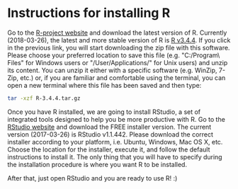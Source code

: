 # Instructions for installing R

Go to the [R-project website](https://www.r-project.org/) and download the latest version of R. Currently (2018-03-26), the latest and more stable version of R is [R v3.4.4](https://cran.r-project.org/src/base/R-3/R-3.4.4.tar.gz). If you click in the previous link, you will start downloading the zip file with this software. Please choose your preferred location to save this file (e.g. "C:/Program\ Files" for Windows users or "/User/Applications/" for Unix users) and unzip its content. You can unzip it either with a specific software (e.g. WinZip, 7-Zip, etc.) or, if you are familiar and comfortable using the terminal, you can open a new terminal where this file has been saved and then type:

```bash
tar -xzf R-3.4.4.tar.gz 
```

Once you have R installed, we are going to install RStudio, a set of integrated tools designed to help you be more productive with R. Go to the [RStudio website](https://www.rstudio.com/products/rstudio/download/) and download the FREE installer version. The current version (2017-03-26) is RStudio v1.1.442. Please download the correct installer according to your platform, i.e. Ubuntu, Windows, Mac OS X, etc.
Choose the location for the installer, execute it, and follow the default instructions to install it. The only thing that you will have to specify during the installation procedure is where you want R to be installed.

After that, just open RStudio and you are ready to use R! :)  


